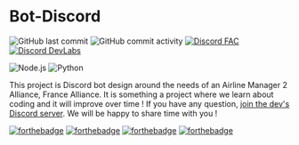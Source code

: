 # Bot-Discord
![GitHub last commit](https://img.shields.io/github/last-commit/France-Alliance/Bot-Discord?style=for-the-badge)       ![GitHub commit activity](https://img.shields.io/github/commit-activity/y/France-Alliance/Bot-Discord?style=for-the-badge)       [![Discord FAC](https://img.shields.io/discord/591914197219016707.svg?label=France&nbsp;Alliance&nbsp;©&logo=Discord&colorB=7289da&style=for-the-badge)](https://discord.gg/ZGWHpfm)       [![Discord DevLabs](https://img.shields.io/discord/591914197219016707.svg?label=Dev&nbsp;Labs&logo=Discord&colorB=7289da&style=for-the-badge)](https://discord.gg/w5ZZVhBRK2)

![Node.js](https://img.shields.io/badge/Node.js-43853D?style=for-the-badge&logo=Node.js&logoColor=white) ![Python](https://img.shields.io/badge/Python-14354C?style=for-the-badge&logo=python&logoColor=white)

This project is Discord bot design around the needs of an Airline Manager 2 Alliance, France Alliance.
It is something a project where we learn about coding and it will improve over time !
If you have any question, [join the dev's Discord server](https://www.discord.gg/w5ZZVhBRK2). We will be happy to share time with you !

[![forthebadge](https://forthebadge.com/images/badges/it-works-why.svg)](https://forthebadge.com)       [![forthebadge](https://forthebadge.com/images/badges/made-with-javascript.svg)](https://forthebadge.com)       [![forthebadge](https://forthebadge.com/images/badges/built-with-love.svg)](https://forthebadge.com)       [![forthebadge](https://forthebadge.com/images/badges/powered-by-electricity.svg)](https://forthebadge.com)      
